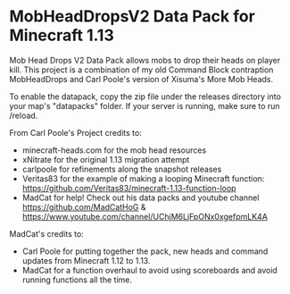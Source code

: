 # MobHeadDropsV2 Data Pack for Minecraft 1.13
Mob Head Drops V2 Data Pack allows mobs to drop their heads on player kill. This project is a combination of my old Command Block contraption MobHeadDrops and Carl Poole's version of Xisuma's More Mob Heads.

To enable the datapack, copy the zip file under the releases directory into your map's "datapacks" folder. If your server is running, make sure to run /reload.


From Carl Poole's Project credits to:
- minecraft-heads.com for the mob head resources
- xNitrate for the original 1.13 migration attempt
- carlpoole for refinements along the snapshot releases
- Veritas83 for the example of making a looping Minecraft function: https://github.com/Veritas83/minecraft-1.13-function-loop
- MadCat for help! Check out his data packs and youtube channel https://github.com/MadCatHoG & https://www.youtube.com/channel/UChjM6LjFpONx0xgefpmLK4A

MadCat's credits to:
- Carl Poole for putting together the pack, new heads and command updates from Minecraft 1.12 to 1.13.
- MadCat for a function overhaul to avoid using scoreboards and avoid running functions all the time.
